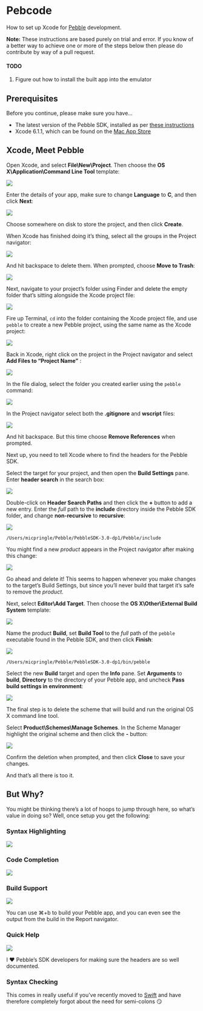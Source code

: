# Pebcode
How to set up Xcode for [Pebble](https://getpebble.com) development.

**Note:** These instructions are based purely on trial and error. If you know of a better way to achieve one or more of the steps below then please do contribute by way of a pull request.

#### TODO
1. Figure out how to install the built app into the emulator

## Prerequisites
Before you continue, please make sure you have...

* The latest version of the Pebble SDK, installed as per [these instructions](http://developer.getpebble.com/sdk/install/mac)
* Xcode 6.1.1, which can be found on the [Mac App Store](https://itunes.apple.com/gb/app/xcode/id497799835?mt=12)

## Xcode, Meet Pebble

Open Xcode, and select **File\New\Project**. Then choose the **OS X\Application\Command Line Tool** template:

![](Images/01.png)

Enter the details of your app, make sure to change **Language** to **C**, and then click **Next**:

![](Images/02.png)

Choose somewhere on disk to store the project, and then click **Create**.

When Xcode has finished doing it’s thing, select all the groups in the Project navigator:

![](Images/03.png)

And hit backspace to delete them. When prompted, choose **Move to Trash**:

![](Images/04.png)

Next, navigate to your project’s folder using Finder and delete the empty folder that’s sitting alongside the Xcode project file:

![](Images/05.png)

Fire up Terminal, `cd` into the folder containing the Xcode project file, and use `pebble` to create a new Pebble project, using the same name as the Xcode project:

![](Images/06.png)

Back in Xcode, right click on the project in the Project navigator and select **Add Files to “Project Name”** :

![](Images/07.png)

In the file dialog, select the folder you created earlier using the `pebble` command:

![](Images/08.png)

In the Project navigator select both the **.gitignore** and **wscript** files:

![](Images/09.png)

And hit backspace. But this time choose **Remove References** when prompted.

Next up, you need to tell Xcode where to find the headers for the Pebble SDK.

Select the target for your project, and then open the **Build Settings** pane. Enter **header search** in the search box:

![](Images/10.png)

Double-click on **Header Search Paths** and then click the **+** button to add a new entry. Enter the *full* path to the **include** directory inside the Pebble SDK folder, and change **non-recursive** to **recursive**:

![](Images/11.png)

`/Users/micpringle/Pebble/PebbleSDK-3.0-dp1/Pebble/include`

You might find a new _product_ appears in the Project navigator after making this change:

![](Images/12.png)

Go ahead and delete it! This seems to happen whenever you make changes to the target’s Build Settings, but since you’ll never build that target it’s safe to remove the _product_.

Next, select **Editor\Add Target**. Then choose the **OS X\Other\External Build System** template:

![](Images/13.png)

Name the product **Build**, set **Build Tool** to the *full* path of the `pebble` executable found in the Pebble SDK, and then click **Finish**:

![](Images/14.png)

`/Users/micpringle/Pebble/PebbleSDK-3.0-dp1/bin/pebble`

Select the new **Build** target and open the **Info** pane. Set **Arguments** to **build**, **Directory** to the directory of your Pebble app, and uncheck **Pass build settings in environment**:

![](Images/15.png)

The final step is to delete the scheme that will build and run the original OS X command line tool.

Select **Product\Schemes\Manage Schemes**. In the Scheme Manager highlight the original scheme and then click the **-** button:

![](Images/16.png)

Confirm the deletion when prompted, and then click **Close** to save your changes.

And that’s all there is too it. 

## But Why?

You might be thinking there’s a lot of hoops to jump through here, so what’s value in doing so? Well, once setup you get the following:

### Syntax Highlighting

![](Images/17.png)

### Code Completion

![](Images/18.png)

### Build Support

![](Images/19.png)

You can use ⌘+b to build your Pebble app, and you can even see the output from the build in the Report navigator.

### Quick Help

![](Images/20.png)

I :heart: Pebble’s SDK developers for making sure the headers are so well documented.

### Syntax Checking

This comes in really useful if you’ve recently moved to [Swift](https://developer.apple.com/swift/) and have therefore completely forgot about the need for semi-colons :smirk:

